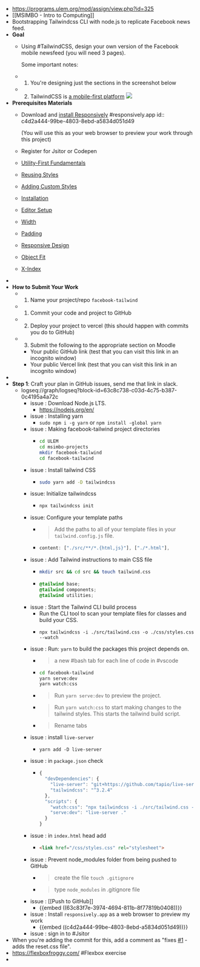 - https://programs.ulem.org/mod/assign/view.php?id=325
- [[MSIMBO - Intro to Computing]]
- Bootstrapping Tailwindcss CLI with node.js to replicate Facebook news feed.
- **Goal**
	- Using #TailwindCSS, design your own version of the Facebook mobile newsfeed (you will need 3 pages).
	  
	  Some important notes:
	- 1. You're designing just the sections in the screenshot below
	- 2. TailwindCSS is [a mobile-first platform](https://tailwindcss.com/docs/responsive-design#working-mobile-first)
	  ![](https://i.imgur.com/iVi8u3z.jpeg)
- **Prerequisites Materials**
	- Download and [install Responsively](https://responsively.app/) #responsively.app
	  id:: c4d2a444-99be-4803-8ebd-a5834d051d49
	  
	  (You will use this as your web browser to preview your work through this project)
	- Register for Jsitor or Codepen
	- [Utility-First Fundamentals](https://tailwindcss.com/docs/utility-first)
	- [Reusing Styles](https://tailwindcss.com/docs/reusing-styles)
	- [Adding Custom Styles](https://tailwindcss.com/docs/adding-custom-styles)
	- [Installation](https://tailwindcss.com/docs/installation)
	- [Editor Setup](https://tailwindcss.com/docs/editor-setup)
	- [Width](https://tailwindcss.com/docs/width)
	- [Padding](https://tailwindcss.com/docs/padding)
	- [Responsive Design](https://tailwindcss.com/docs/responsive-design)
	- [Object Fit](https://tailwindcss.com/docs/object-fit)
	- [X-Index](https://tailwindcss.com/docs/z-index)
-
- **How to Submit Your Work**
	- 1. Name your project/repo `facebook-tailwind`
	- 1. Commit your code and project to GitHub
	- 2. Deploy your project to vercel (this should happen with commits you do to GitHub)
	- 3. Submit the following to the appropriate section on Moodle
		- Your public GitHub link (test that you can visit this link in an incognito window)
		- Your public Vercel link (test that you can visit this link in an incognito window)
-
- **Step 1**: Craft your plan in GitHub issues, send me that link in slack.
	- logseq://graph/logseq?block-id=63c8c738-c03d-4c75-b387-0c4195a4a72c
		- issue : Download Node.js LTS.
			- https://nodejs.org/en/
		- issue : Installing yarn
			- `sudo npm i -g yarn` or `npm install -global yarn`
		- issue : Making facebook-tailwind project directories
			- ```bash
			  cd ULEM
			  cd msimbo-projects
			  mkdir facebook-tailwind
			  cd facebook-tailwind
			  ```
		- issue : Install tailwind CSS
			- ```bash
			  sudo yarn add -D tailwindcss
			  ```
		- issue: Initialize tailwindcss
			- ```bash
			  npx tailwindcss init
			  ```
		- issue: Configure your template paths
			- >Add the paths to all of your template files in your `tailwind.config.js` file.
			- ```js
			  content: ["./src/**/*.{html,js}"], ["./*.html"],
			  ```
		- issue : Add Tailwind instructions to main CSS file
			- ```bash
			  mkdir src && cd src && touch tailwind.css
			  ```
			- ```css
			  @tailwind base;
			  @tailwind components;
			  @tailwind utilities;
			  ```
		- issue : Start the Tailwind CLI build process
			- Run the CLI tool to scan your template files for classes and build your CSS.
			- ```TW
			  npx tailwindcss -i ./src/tailwind.css -o ./css/styles.css --watch
			  ```
		- issue : Run: `yarn` to build the packages this project depends on.
			- >a new #bash tab for each line of code in #vscode
			- ```bash
			  cd facebook-tailwind
			  yarn serve:dev
			  yarn watch:css
			  ```
			- >Run `yarn serve:dev` to preview the project.
			- >Run `yarn watch:css` to start making changes to the tailwind styles. This starts the tailwind build script.
			- >Rename tabs
		- issue : install `live-server`
			- ```node
			  yarn add -D live-server
			  ```
		- issue : in `package.json` check
			- ```js
			  {
			    "devDependencies": {
			      "live-server": "git+https://github.com/tapio/live-server.git#ad22544",
			      "tailwindcss": "^3.2.4"
			    },
			    "scripts": {
			      "watch:css": "npx tailwindcss -i ./src/tailwind.css -o ./css/style.css --watch",
			      "serve:dev": "live-server ."
			    }
			  }
			  ```
		- issue : in `index.html` head add
			- ```html
			  <link href="/css/styles.css" rel="stylesheet">
			  ```
		- issue : Prevent node_modules folder from being pushed to GitHub
			- >create the file `touch .gitignore`
			- >type `node_modules` in .gitignore file
		- issue : [[Push to GitHub]]
			- {{embed ((63c83f7e-3974-4694-811b-8f77819b0408))}}
		- issue : Install `responsively.app` as a web browser to preview my work
			- {{embed ((c4d2a444-99be-4803-8ebd-a5834d051d49))}}
		- issue : sign in to #Jsitor
- When you're adding the commit for this, add a comment as "fixes [#1](git@github.com/AmirhosseinOlyaei/facebook-tailwind/issues/1) - adds the reset.css file".
- https://flexboxfroggy.com/ #Flexbox exercise
-